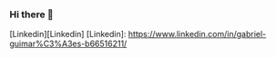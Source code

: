 ### Hi there 👋
[Linkedin][Linkedin]
[Linkedin]: https://www.linkedin.com/in/gabriel-guimar%C3%A3es-b66516211/
<!--

- 🔭 I’m currently working on ...
- 🌱 I’m currently learning ...
- 👯 I’m looking to collaborate on ...
- 🤔 I’m looking for help with ...
- 💬 Ask me about ...
- 📫 How to reach me: ...
- 😄 Pronouns: ...
- ⚡ Fun fact: ...
-->

